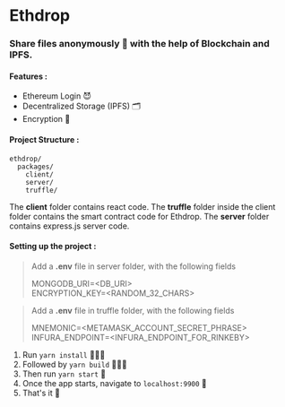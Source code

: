 # Ethdrop 
### Share files anonymously 👻 with the help of Blockchain and IPFS.

#### Features :

- Ethereum Login 😈
- Decentralized Storage (IPFS) 🗂
- Encryption 🔐

#### Project Structure :

```
ethdrop/
  packages/
    client/
    server/
    truffle/
```

The **client** folder contains react code.
The **truffle** folder inside the client folder contains the smart contract code for Ethdrop.
The **server** folder contains express.js server code.

#### Setting up the project :

> Add a **.env** file in server folder, with the following fields
> 
> MONGODB_URI=<DB_URI> <br/>
> ENCRYPTION_KEY=<RANDOM_32_CHARS>

> Add a **.env** file in truffle folder, with the following fields
> 
> MNEMONIC=<METAMASK_ACCOUNT_SECRET_PHRASE> <br/>
> INFURA_ENDPOINT=<INFURA_ENDPOINT_FOR_RINKEBY>

 1. Run `yarn install` 💁🏻‍♂️
 2. Followed by `yarn build` 🧑🏻‍💻
 3. Then run `yarn start` 🚀
 3. Once the app starts, navigate to `localhost:9900` 👀
 4. That's it 🎉

